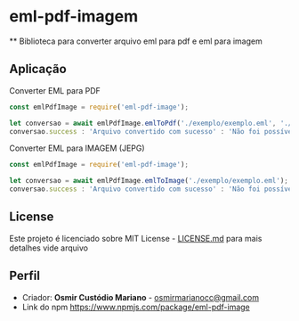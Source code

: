# eml-pdf-imagem

** Biblioteca para converter arquivo eml para pdf e eml para imagem 

## Aplicação ##
Converter EML para PDF
```js
const emlPdfImage = require('eml-pdf-image');

let conversao = await emlPdfImage.emlToPdf('./exemplo/exemplo.eml', './exemplo/exemplo.pdf');
conversao.success : 'Arquivo convertido com sucesso' : 'Não foi possível converter';
```

Converter EML para IMAGEM (JEPG)
```js
const emlPdfImage = require('eml-pdf-image');

let conversao = await emlPdfImage.emlToImage('./exemplo/exemplo.eml');
conversao.success : 'Arquivo convertido com sucesso' : 'Não foi possível converter'
```

## License ##

Este projeto é licenciado sobre MIT License - [LICENSE.md](LICENSE) para mais detalhes vide arquivo

## Perfil ##
* Criador: **Osmir Custódio Mariano** - osmirmarianocc@gmail.com
* Link do npm https://www.npmjs.com/package/eml-pdf-image
